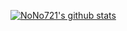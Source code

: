 [![NoNo721's github stats](https://github-readme-stats.vercel.app/api?username=NoNo721&show_icons=true)](https://github.com/NoNo721/)

